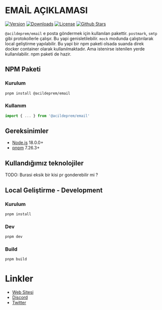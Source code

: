 # EMAİL AÇIKLAMASI

<p>
      <a href="https://www.npmjs.com/package/@acildeprem/email"><img src="https://img.shields.io/npm/v/@acildeprem/email.svg?style=flat&colorA=002438&colorB=28CF8D" alt="Version"></a>
      <a href="https://www.npmjs.com/package/@acildeprem/email"><img src="https://img.shields.io/npm/dm/@acildeprem/email.svg?style=flat&colorA=002438&colorB=28CF8D" alt="Downloads"></a>
      <a href="./LICENSE"><img src="https://img.shields.io/github/license/acildeprem/storage.svg?style=flat&colorA=002438&colorB=28CF8D" alt="License"></a>
      <a href="https://github.com/acildeprem/email">
      <img src="https://img.shields.io/github/stars/acildeprem/email.svg?style=social&label=Star&maxAge=2592000" alt="Github Stars"> </a>
</p>


`@acildeprem/email` e posta göndermek için kullanılan pakettir. `postmark`, `smtp` gibi protokollerle çalışır. Bu yapi genisletilebilir. `mock` modunda çalıştırılarak local geliştirme yapılabilir. Bu yapi bir npm paketi olsada suanda direk docker container olarak kullanılmaktadır. Ama istenirse istenilen yerde kullanılabilir. npm paketi de hazir.

## NPM Paketi


### Kurulum
```bash
pnpm install @acildeprem/email
```

###  Kullanım
```ts
import { ... } from '@acildeprem/email' 
```

## Gereksinimler

- [Node.js](https://nodejs.org/en/) 18.0.0+
- [pnpm](https://pnpm.io/) 7.26.3+

## Kullandığımız teknolojiler
TODO: Burasi eksik bir kisi pr gonderebilir mi ?

## Local Geliştirme - Development

### Kurulum
```bash
pnpm install
```

### Dev
```bash
pnpm dev
```

### Build
```bash
pnpm build
```


# Linkler

- [Web Sitesi](https://acildeprem.com)
- [Discord](https://discord.acildeprem.com)
- [Twitter](https://twitter.com/acildepremcom)
